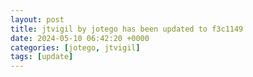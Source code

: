 ```yaml
---
layout: post
title: jtvigil by jotego has been updated to f3c1149
date: 2024-05-10 06:42:20 +0000
categories: [jotego, jtvigil]
tags: [update]
---
```


